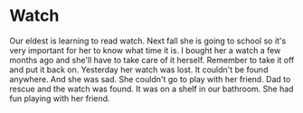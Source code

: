 # Watch

Our eldest is learning to read watch. Next fall she is going to school so it's very important for her to know what time it is. I bought her a watch a few months ago and she'll have to take care of it herself. Remember to take it off and put it back on. Yesterday her watch was lost. It couldn't be found anywhere. And she was sad. She couldn't go to play with her friend. Dad to rescue and the watch was found. It was on a shelf in our bathroom. She had fun playing with her friend.